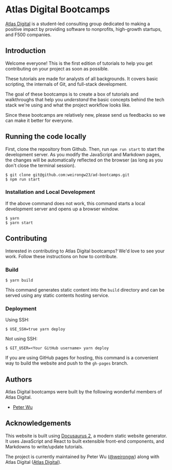 # Atlas Digital Bootcamps

[Atlas Digital](https://atlasdigital.org/) is a student-led consulting group dedicated to making a positive impact by providing software to nonprofits, high-growth startups, and F500 companies.

## Introduction

Welcome everyone! This is the first edition of tutorials to help you get contributing on your project as soon as possible.

These tutorials are made for analysts of all backgrounds. It covers basic scripting, the internals of Git, and full-stack development.

The goal of these bootcamps is to create a box of tutorials and walkthroughs that help you _understand_ the basic concepts behind the tech stack we're using and what the project workflow looks like.

Since these bootcamps are relatively new, please send us feedbacks so we can make it better for everyone.

## Running the code locally

First, clone the repository from Github. Then, run `npm run start` to start the development server. As you modify the JavaScript and Markdown pages, the changes will be automatically reflected on the browser (as long as you don't close the terminal session).

```
$ git clone git@github.com:weirongw23/ad-bootcamps.git
$ npm run start
```

### Installation and Local Development

If the above command does not work, this command starts a local development server and opens up a browser window.

```
$ yarn
$ yarn start
```

## Contributing

Interested in contributing to Atlas Digital bootcamps? We'd love to see your work. Follow these instructions on how to contribute.

### Build

```
$ yarn build
```

This command generates static content into the `build` directory and can be served using any static contents hosting service.

### Deployment

Using SSH:

```
$ USE_SSH=true yarn deploy
```

Not using SSH:

```
$ GIT_USER=<Your GitHub username> yarn deploy
```

If you are using GitHub pages for hosting, this command is a convenient way to build the website and push to the `gh-pages` branch.

## Authors

Atlas Digital bootcamps were built by the following wonderful members of Atlas Digital.

-   [Peter Wu](https://www.weirongw.io)

## Acknowledgements

This website is built using [Docusaurus 2](https://docusaurus.io/), a modern static website generator. It uses JavaScript and React to built extensible front-end components, and Markdowns to write/update tutorials.

The project is currently maintained by Peter Wu ([@weirongw](https://github.com/weirongw23)) along with Atlas Digital ([Atlas Digital](https://atlasdigital.org/)).
